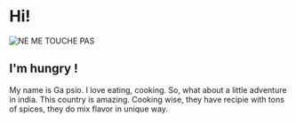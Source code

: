 # Hi!

![NE ME TOUCHE PAS](https://www.parcomega.ca/app/uploads/2022/02/E%CC%81te%CC%81-ani-sanglier-4.jpeg)

## I'm hungry !

My name is Ga psio. I love eating, cooking. So, what about a little adventure in india. This country is amazing. Cooking wise, they have recipie with tons of spices, they do mix flavor in unique way.
